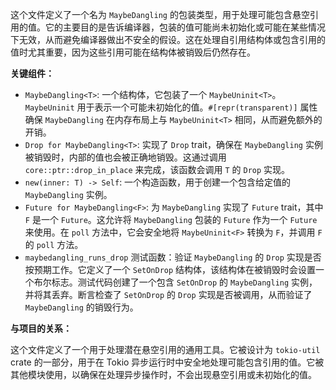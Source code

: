 这个文件定义了一个名为 `MaybeDangling` 的包装类型，用于处理可能包含悬空引用的值。它的主要目的是告诉编译器，包装的值可能尚未初始化或可能在某些情况下无效，从而避免编译器做出不安全的假设。这在处理自引用结构体或包含引用的值时尤其重要，因为这些引用可能在结构体被销毁后仍然存在。

**关键组件：**

*   `MaybeDangling<T>`:  一个结构体，它包装了一个 `MaybeUninit<T>`。`MaybeUninit` 用于表示一个可能未初始化的值。`#[repr(transparent)]` 属性确保 `MaybeDangling` 在内存布局上与 `MaybeUninit<T>` 相同，从而避免额外的开销。
*   `Drop for MaybeDangling<T>`:  实现了 `Drop` trait，确保在 `MaybeDangling` 实例被销毁时，内部的值也会被正确地销毁。这通过调用 `core::ptr::drop_in_place` 来完成，该函数会调用 `T` 的 `Drop` 实现。
*   `new(inner: T) -> Self`:  一个构造函数，用于创建一个包含给定值的 `MaybeDangling` 实例。
*   `Future for MaybeDangling<F>`:  为 `MaybeDangling` 实现了 `Future` trait，其中 `F` 是一个 `Future`。这允许将 `MaybeDangling` 包装的 `Future` 作为一个 `Future` 来使用。在 `poll` 方法中，它会安全地将 `MaybeUninit<F>` 转换为 `F`，并调用 `F` 的 `poll` 方法。
*   `maybedangling_runs_drop` 测试函数：验证 `MaybeDangling` 的 `Drop` 实现是否按预期工作。它定义了一个 `SetOnDrop` 结构体，该结构体在被销毁时会设置一个布尔标志。测试代码创建了一个包含 `SetOnDrop` 的 `MaybeDangling` 实例，并将其丢弃。断言检查了 `SetOnDrop` 的 `Drop` 实现是否被调用，从而验证了 `MaybeDangling` 的销毁行为。

**与项目的关系：**

这个文件定义了一个用于处理潜在悬空引用的通用工具。它被设计为 `tokio-util` crate 的一部分，用于在 Tokio 异步运行时中安全地处理可能包含引用的值。它被其他模块使用，以确保在处理异步操作时，不会出现悬空引用或未初始化的值。

